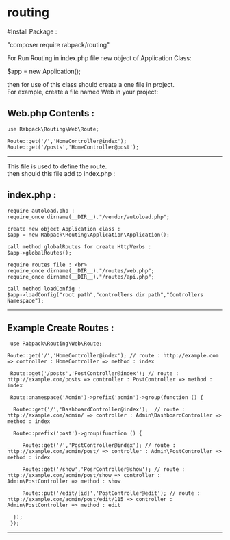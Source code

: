 # routing

#Install Package : 

"composer require rabpack/routing"<br>

For Run Routing in index.php file new object of Application Class:<br>

$app = new Application();<br>

then for use of this class should create a one file in project. <br>
For example, create a file named Web in your project:<br>

Web.php Contents :
------------------------------------------------------------------------
    use Rabpack\Routing\Web\Route;

    Route::get('/','HomeController@index');
    Route::get('/posts','HomeController@post');
------------------------------------------------------------------------

This file is used to define the route.<br>
then should this file add to index.php :<br> 

index.php : 
-----------------------------------------------------------------------------
    require autoload.php : 
    require_once dirname(__DIR__)."/vendor/autoload.php"; 
  
    create new object Application class : 
    $app = new Rabpack\Routing\Application\Application();
  
    call method globalRoutes for create HttpVerbs : 
    $app->globalRoutes();
  
    require routes file : <br>  
    require_once dirname(__DIR__)."/routes/web.php";
    require_once dirname(__DIR__)."/routes/api.php";
  
    call method loadConfig : 
    $app->loadConfig("root path","controllers dir path","Controllers Namespace");
-----------------------------------------------------------------------------
  
  Example Create Routes : <br>
-----------------------------------------------------------------------------
     use Rabpack\Routing\Web\Route;
  
    Route::get('/','HomeController@index'); // route : http://example.com => controller : HomeController => method : index 
  
     Route::get('/posts','PostController@index'); // route : http://example.com/posts => controller : PostController => method : index 
  
     Route::namespace('Admin')->prefix('admin')->group(function () { 
  
      Route::get('/','DashboardController@index');  // route : http://example.com/admin/ => controller : Admin\DashboardController => method : index 
      
      Route::prefix('post')->group(function () {
      
         Route::get('/','PostController@index'); // route : http://example.com/admin/post/ => controller : Admin\PostController => method : index 
         
         Route::get('/show','PosrController@show'); // route : http://example.com/admin/post/show => controller : Admin\PostController => method : show
         
         Route::put('/edit/{id}','PostController@edit'); // route : http://example.com/admin/post/edit/115 => controller : Admin\PostController => method : edit
         
      });
     });
  -----------------------------------------------------------------------------
